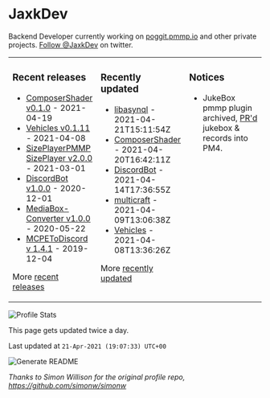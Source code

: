 # JaxkDev
Backend Developer currently working on [poggit.pmmp.io](https://github.com/JaxkDev/poggit) and other private projects. [Follow @JaxkDev](https://twitter.com/jaxkdev) on twitter.

<table><tr><td valign="top" width="33%">

### Recent releases
<!-- recent_releases starts -->
* [ComposerShader v0.1.0](https://github.com/JaxkDev/ComposerShader/releases/tag/0.1.0) - 2021-04-19
* [Vehicles v0.1.11](https://github.com/JaxkDev/Vehicles/releases/tag/0.1.11) - 2021-04-08
* [SizePlayerPMMP SizePlayer v2.0.0](https://github.com/YassenTrick/SizePlayerPMMP/releases/tag/2.0.0) - 2021-03-01
* [DiscordBot v1.0.0](https://github.com/JaxkDev/DiscordBot/releases/tag/1.0.0) - 2020-12-01
* [MediaBox-Converter v1.0.0](https://github.com/JaxkDev/MediaBox-Converter/releases/tag/1.0.0) - 2020-05-22
* [MCPEToDiscord v 1.4.1](https://github.com/JaxkDev/MCPEToDiscord/releases/tag/1.4.1) - 2019-12-04
<!-- recent_releases ends -->
More [recent releases](https://github.com/JaxkDev/JaxkDev/blob/master/releases.md)
</td><td valign="top" width="35%">

### Recently updated
<!-- recent_updates starts -->
* [libasynql](https://github.com/JaxkDev/libasynql) - 2021-04-21T15:11:54Z
* [ComposerShader](https://github.com/JaxkDev/ComposerShader) - 2021-04-20T16:42:11Z
* [DiscordBot](https://github.com/JaxkDev/DiscordBot) - 2021-04-14T17:36:55Z
* [multicraft](https://github.com/JaxkDev/multicraft) - 2021-04-09T13:06:38Z
* [Vehicles](https://github.com/JaxkDev/Vehicles) - 2021-04-08T13:36:26Z
<!-- recent_updates ends -->
More [recently updated](https://github.com/JaxkDev?tab=repositories)
</td><td valign="top" width="33%">

### Notices
* JukeBox pmmp plugin archived, [PR'd](https://github.com/pmmp/PocketMine-MP/pull/3742) jukebox & records into PM4.
</td></tr></table>

![Profile Stats](https://github-readme-stats.vercel.app/api?username=JaxkDev&theme=dark&show_icons=true&title_color=fff&text_color=fff&count_private=true)

This page gets updated twice a day.
<!-- updated_at starts -->
Last updated at `21-Apr-2021 (19:07:33) UTC+00`
<!-- updated_at ends -->

![Generate README](https://github.com/JaxkDev/JaxkDev/workflows/Generate%20README/badge.svg)

*Thanks to Simon Willison for the original profile repo, https://github.com/simonw/simonw*
